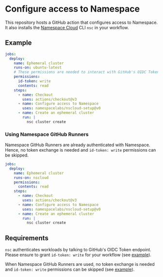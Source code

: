 # Configure access to Namespace

This repository hosts a GitHub action that configures access to Namespace.
It also installs the [Namespace Cloud](https://cloud.namespace.so) CLI `nsc` in your workflow.

## Example

```yaml
jobs:
  deploy:
    name: Ephemeral cluster
    runs-on: ubuntu-latest
    # These permissions are needed to interact with GitHub's OIDC Token endpoint.
    permissions:
      id-token: write
      contents: read
    steps:
      - name: Checkout
        uses: actions/checkout@v3
      - name: Configure access to Namespace
        uses: namespacelabs/nscloud-setup@v0
      - name: Create an ephemeral cluster
        run: |
          nsc cluster create
```

### Using Namespace GitHub Runners

Namespace GitHub Runners are already authenticated with Namespace.
Hence, no token exchange is needed and `id-token: write` permissions can be skipped.

```yaml
jobs:
  deploy:
    name: Ephemeral cluster
    runs-on: nscloud
    permissions:
      contents: read
    steps:
      - name: Checkout
        uses: actions/checkout@v3
      - name: Configure access to Namespace
        uses: namespacelabs/nscloud-setup@v0
      - name: Create an ephemeral cluster
        run: |
          nsc cluster create
```

## Requirements

`nsc` authenticates workloads by talking to GitHub's OIDC Token endpoint.
Please ensure to grant `id-token: write` for your workflow (see [example](#example)).

When Namespace GitHub Runners are used, no token exchange is needed and `id-token: write` permissions can be skipped (see [example](#using-namespace-github-runners)).
